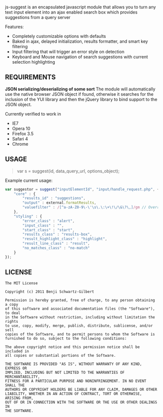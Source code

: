 
js-suggest is an encapsulated javascript module that allows you to turn any text input element into an ajax enabled search box which provides suggestions from a query server

Features:

+ Completely customizable options with defaults
+ Baked in ajax, delayed initialization, results formatter, and smart key filtering
+ Input filtering that will trigger an error style on detection
+ Keyboard and Mouse navigation of search suggestions with current selection highlighting

REQUIREMENTS
------------------

__JSON serializing/deserializing of some sort__
The module will automatically use the native browser JSON object if found, otherwise it searches for the inclusion of the YUI library and then the jQuery library to bind support to the JSON object.

Currently verified to work in
+ IE7
+ Opera 10
+ Firefox 3.5
+ Safari 4
+ Chrome
	
USAGE
--------

> var s = suggest(id, data_query_url, options_object);

Example current usage:

```javascript
var suggestor = suggest("inputElementId", "input/handle_request.php", {
	"core" : {
		"results_id" : "suggestions",
		"output" : external.formatResults,
		"valuefilter" : /[^a-zA-Z0-9\-\'\s\.\:\+\!\/\&\?\,]/gm // Overrides default filter
	},
	"styling" : {
		"error_class" : "alert",
		"input_class" : "",
		"start_class" : "start",
		"results_class" : "results-box",
		"result_highlight_class" : "highlight",
		"result_line_class" : "result",
		"no_matches_class" : "no-match"
	}
});
```

LICENSE
----------

    The MIT License

	Copyright (c) 2011 Benji Schwartz-Gilbert

	Permission is hereby granted, free of charge, to any person obtaining a copy
	of this software and associated documentation files (the "Software"), to deal
	in the Software without restriction, including without limitation the rights
	to use, copy, modify, merge, publish, distribute, sublicense, and/or sell
	copies of the Software, and to permit persons to whom the Software is
	furnished to do so, subject to the following conditions:

	The above copyright notice and this permission notice shall be included in
	all copies or substantial portions of the Software.

	THE SOFTWARE IS PROVIDED "AS IS", WITHOUT WARRANTY OF ANY KIND, EXPRESS OR
	IMPLIED, INCLUDING BUT NOT LIMITED TO THE WARRANTIES OF MERCHANTABILITY,
	FITNESS FOR A PARTICULAR PURPOSE AND NONINFRINGEMENT. IN NO EVENT SHALL THE
	AUTHORS OR COPYRIGHT HOLDERS BE LIABLE FOR ANY CLAIM, DAMAGES OR OTHER
	LIABILITY, WHETHER IN AN ACTION OF CONTRACT, TORT OR OTHERWISE, ARISING FROM,
	OUT OF OR IN CONNECTION WITH THE SOFTWARE OR THE USE OR OTHER DEALINGS IN
	THE SOFTWARE.